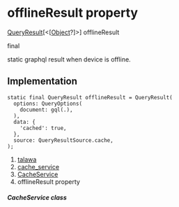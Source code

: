 
<div>

# offlineResult property

</div>


[QueryResult](https://pub.dev/documentation/graphql/5.2.0-beta.9/graphql/QueryResult-class.html)[\<[[Object](https://api.flutter.dev/flutter/dart-core/Object-class.html)?]\>]
offlineResult


final




static graphql result when device is offline.



## Implementation

``` language-dart
static final QueryResult offlineResult = QueryResult(
  options: QueryOptions(
    document: gql(.),
  ),
  data: {
    'cached': true,
  },
  source: QueryResultSource.cache,
);
```







1.  [talawa](../../index.html)
2.  [cache_service](../../services_caching_cache_service/)
3.  [CacheService](../../services_caching_cache_service/CacheService-class.html)
4.  offlineResult property

##### CacheService class







